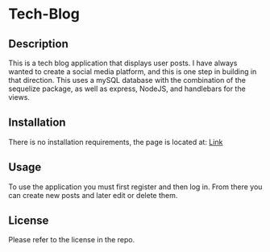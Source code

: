 # Tech-Blog

## Description

This is a tech blog application that displays user posts.
I have always wanted to create a social media platform, and this is one step in building in that direction. This uses a mySQL database with the combination of the sequelize package, as well as express, NodeJS, and handlebars for the views.

## Installation

There is no installation requirements, the page is located at: [Link](https://tech-blog-awesome-d8318132d472.herokuapp.com/)

## Usage

To use the application you must first register and then log in. From there you can create new posts and later edit or delete them.

## License

Please refer to the license in the repo. 